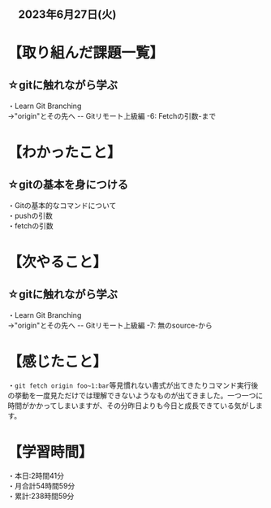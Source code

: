 ## 　2023年6月27日(火)
# 【取り組んだ課題一覧】
## ☆gitに触れながら学ぶ
・Learn Git Branching<br>
→"origin"とその先へ -- Gitリモート上級編 -6: Fetchの引数-まで<br>
# 【わかったこと】
## ☆gitの基本を身につける
・Gitの基本的なコマンドについて<br>
・pushの引数<br>
・fetchの引数<br>
# 【次やること】
## ☆gitに触れながら学ぶ
・Learn Git Branching<br>
→"origin"とその先へ -- Gitリモート上級編 -7: 無のsource-から
# 【感じたこと】
・`git fetch origin foo~1:bar`等見慣れない書式が出てきたりコマンド実行後の挙動を一度見ただけでは理解できないようなものが出てきました。一つ一つに時間がかかってしまいますが、その分昨日よりも今日と成長できている気がします。
# 【学習時間】
・本日:2時間41分<br>
・月合計54時間59分<br>
・累計:238時間59分
